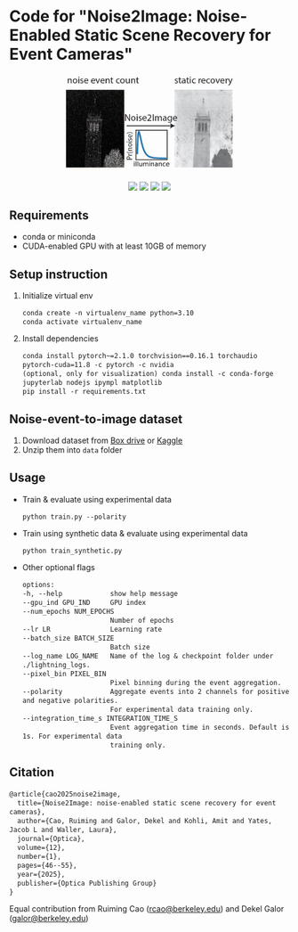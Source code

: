 # Code for "Noise2Image: Noise-Enabled Static Scene Recovery for Event Cameras"

<p align="center">
<img src="thumbnail.jpg" alt="drawing" width="300"/>
</p>

<p align="center">
    <a style="text-decoration:none !important;" href="https://arxiv.org/abs/2404.01298" alt="arXiv"> <img src="https://img.shields.io/badge/arXiv-preprint-b31b1b.svg?style=flat" /></a>
    <a style="text-decoration:none !important;" href="https://opg.optica.org/abstract.cfm?uri=optica-12-1-46" alt="arXiv"> <img src="https://img.shields.io/badge/paper-pdf-y31b1b.svg?style=flat" /></a>
    <a style="text-decoration:none !important;" href="https://berkeley.box.com/s/z9s21gs3tyrfpngzl9he66mr9s4kp1up" alt="DOI"><img src="https://img.shields.io/badge/Dataset-Box-fedcba.svg?style=flat" /></a>
    <a style="text-decoration:none !important;" href="https://www.kaggle.com/datasets/ruimingc/noise2image-for-event-cameras" alt="DOI"><img src="https://img.shields.io/badge/Dataset-backup-badcba.svg?style=flat" /></a>
</p>

## Requirements
- conda or miniconda
- CUDA-enabled GPU with at least 10GB of memory

## Setup instruction
1. Initialize virtual env
    ```
    conda create -n virtualenv_name python=3.10
    conda activate virtualenv_name
    ```

2. Install dependencies
    ```
    conda install pytorch~=2.1.0 torchvision==0.16.1 torchaudio pytorch-cuda=11.8 -c pytorch -c nvidia
    (optional, only for visualization) conda install -c conda-forge jupyterlab nodejs ipympl matplotlib
    pip install -r requirements.txt
    ```

## Noise-event-to-image dataset
1. Download dataset from [Box drive](https://berkeley.box.com/s/z9s21gs3tyrfpngzl9he66mr9s4kp1up) or [Kaggle](https://www.kaggle.com/datasets/ruimingc/noise2image-for-event-cameras)
2. Unzip them into `data` folder

## Usage
- Train & evaluate using experimental data
    ```
    python train.py --polarity
    ```

- Train using synthetic data & evaluate using experimental data
    ```
    python train_synthetic.py
    ```

- Other optional flags
    ```
    options:
    -h, --help            show help message
    --gpu_ind GPU_IND     GPU index
    --num_epochs NUM_EPOCHS
                          Number of epochs
    --lr LR               Learning rate
    --batch_size BATCH_SIZE
                          Batch size
    --log_name LOG_NAME   Name of the log & checkpoint folder under ./lightning_logs.
    --pixel_bin PIXEL_BIN
                          Pixel binning during the event aggregation.
    --polarity            Aggregate events into 2 channels for positive and negative polarities. 
                          For experimental data training only.
    --integration_time_s INTEGRATION_TIME_S
                          Event aggregation time in seconds. Default is 1s. For experimental data 
                          training only.
    ```

## Citation
```
@article{cao2025noise2image,
  title={Noise2Image: noise-enabled static scene recovery for event cameras},
  author={Cao, Ruiming and Galor, Dekel and Kohli, Amit and Yates, Jacob L and Waller, Laura},
  journal={Optica},
  volume={12},
  number={1},
  pages={46--55},
  year={2025},
  publisher={Optica Publishing Group}
}
```
Equal contribution from Ruiming Cao (rcao@berkeley.edu) and Dekel Galor (galor@berkeley.edu)
